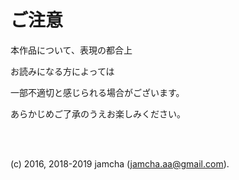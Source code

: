 # ご注意

本作品について、表現の都合上

お読みになる方によっては

一部不適切と感じられる場合がございます。

あらかじめご了承のうえお楽しみください。

<br>
<br>

(c) 2016, 2018-2019 jamcha (jamcha.aa@gmail.com).
